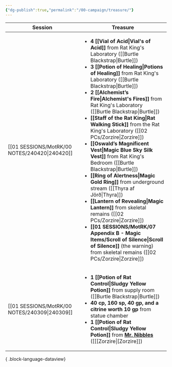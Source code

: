 ```yaml
---
{"dg-publish":true,"permalink":"/00-campaign/treasure/"}
---
```



| Session                                          | Treasure                                                                                                                                                                                                                                                                                                                                                                                                                                                                                                                                                                                                                                                                                                                                                                                                                                                                                |
| ------------------------------------------------ | --------------------------------------------------------------------------------------------------------------------------------------------------------------------------------------------------------------------------------------------------------------------------------------------------------------------------------------------------------------------------------------------------------------------------------------------------------------------------------------------------------------------------------------------------------------------------------------------------------------------------------------------------------------------------------------------------------------------------------------------------------------------------------------------------------------------------------------------------------------------------------------- |
| [[01 SESSIONS/MotRK/00 NOTES/240420\|240420]] | <ul><li>**4 [[Vial of Acid\\|Vial's of Acid]]** from Rat King's Laboratory ([[Burtle Blackstrap\\|Burtle]])</li><li>**3 [[Potion of Healing\\|Potions of Healing]]** from Rat King's Laboratory ([[Burtle Blackstrap\\|Burtle]])</li><li>**2 [[Alchemist’s Fire\\|Alchemist's Fires]]** from Rat King's Laboratory ([[Burtle Blackstrap\\|Burtle]])</li><li>**[[Staff of the Rat King\\|Rat Walking Stick]]** from the Rat King's Laboratory ([[02 PCs/Zorzire\|Zorzire]])</li><li>**[[Oswald’s Magnificent Vest\\|Magic Blue Sky Silk Vest]]** from Rat King's Bedroom ([[Burtle Blackstrap\\|Burtle]])</li><li>**[[Ring of Alertness\\|Magic Gold Ring]]** from underground stream ([[Thyra af Jörð\\|Thyra]])</li><li>**[[Lantern of Revealing\\|Magic Lantern]]** from skeletal remains ([[02 PCs/Zorzire\|Zorzire]])</li><li>**[[01 SESSIONS/MotRK/07 Appendix B - Magic Items/Scroll of Silence\|Scroll of Silence]]** (the warning) from skeletal remains ([[02 PCs/Zorzire\|Zorzire]])</li></ul> |
| [[01 SESSIONS/MotRK/00 NOTES/240309\|240309]] | <ul><li>**1 [[Potion of Rat Control\\|Sludgy Yellow Potion]]** from supply room ([[Burtle Blackstrap\\|Burtle]])</li><li>**40 cp, 160 sp, 40 gp, and a citrine worth 10 gp**  from statue chamber</li><li>**1 [[Potion of Rat Control\\|Sludgy Yellow Potion]]** from **[Mr. Nibbles](https://imgur.com/1tNiAnW)** ([[[Zorzire\|[Zorzire]])</li></ul>                                                                                                                                                                                                                                                                                                                                                                                                                                                                                                                                             |

{ .block-language-dataview}
